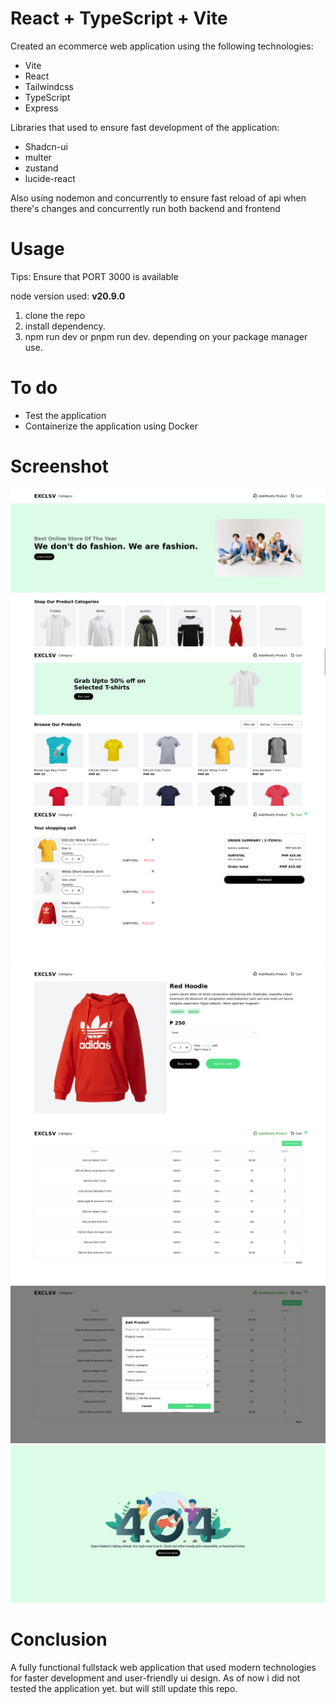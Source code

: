 # React + TypeScript + Vite

Created an ecommerce web application using the following technologies:
- Vite
- React
- Tailwindcss
- TypeScript
- Express

Libraries that used to ensure fast development of the application:
- Shadcn-ui
- multer
- zustand
- lucide-react

Also using nodemon and concurrently to ensure fast reload of api when there's changes and concurrently run both backend and frontend

# Usage
Tips: Ensure that PORT 3000 is available

node version used: **v20.9.0**

1. clone the repo
2. install dependency.
3. npm run dev or pnpm run dev. depending on your package manager use.

# To do
- Test the application
- Containerize the application using Docker

# Screenshot
![Home](screenshot/home.png)
![Shop](screenshot/shop.png)
![Cart](screenshot/cart.png)
![Product](screenshot/product.png)
![AddModify](screenshot/addmodify.png)
![Modal](screenshot/addproduct.png)
![404](screenshot/404.png)

# Conclusion
A fully functional fullstack web application that used modern technologies for faster development and user-friendly ui design. As of now i did not tested the application yet. but will still update this repo.
